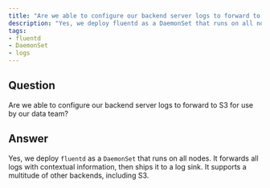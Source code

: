 ```yaml
---
title: "Are we able to configure our backend server logs to forward to S3?"
description: "Yes, we deploy fluentd as a DaemonSet that runs on all nodes."
tags:
- fluentd
- DaemonSet
- logs
---
```


## Question

Are we able to configure our backend server logs to forward to S3 for use by our data team?


## Answer

Yes, we deploy `fluentd` as a `DaemonSet` that runs on all nodes. It forwards all logs with contextual information, then ships it to a log sink. It supports a multitude of other backends, including S3.
